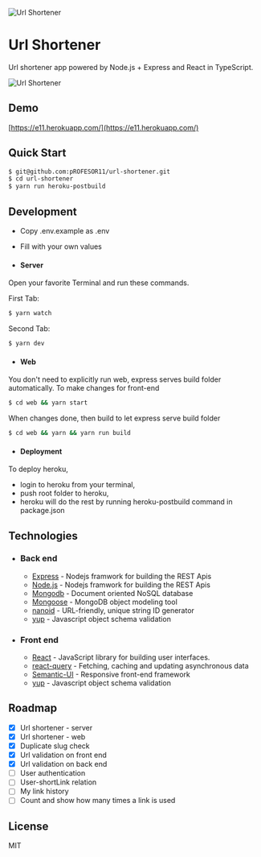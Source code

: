 ![Url Shortener](https://i.ibb.co/c8Gf5yB/logo.png)
# Url Shortener
Url shortener app powered by Node.js + Express and React in TypeScript.

![Url Shortener](https://i.ibb.co/B263MQ4/url-shortener-ss.png)

## Demo
[https://e11.herokuapp.com/](https://e11.herokuapp.com/)

## Quick Start
```sh
$ git@github.com:pROFESOR11/url-shortener.git
$ cd url-shortener
$ yarn run heroku-postbuild
```

## Development

* Copy .env.example as .env
* Fill with your own values

* #### Server

Open your favorite Terminal and run these commands.

First Tab:
```sh
$ yarn watch
```
Second Tab:
```sh
$ yarn dev
```

* #### Web
You don't need to explicitly run web, express serves build folder automatically.
To make changes for front-end
```sh
$ cd web && yarn start
```

When changes done, then build to let express serve build folder
```sh
$ cd web && yarn && yarn run build
```

* #### Deployment
To deploy heroku,
- login to heroku from your terminal,
- push root folder to heroku,
- heroku will do the rest by running heroku-postbuild command in package.json

## Technologies
- ### Back end
  - [Express](https://expressjs.com/) - Nodejs framwork for building the REST Apis
  - [Node.js](https://github.com/nodejs/node) - Nodejs framwork for building the REST Apis
  - [Mongodb](http://mongodb.com/) - Document oriented NoSQL database
  - [Mongoose](https://http://mongoosejs.com) - MongoDB object modeling tool
  - [nanoid](https://github.com/ai/nanoid) - URL-friendly, unique string ID generator
  - [yup](https://github.com/jquense/yup) - Javascript object schema validation
    
- ### Front end
  - [React](https://reactjs.org/) - JavaScript library for building user interfaces.
  - [react-query](https://github.com/tannerlinsley/react-query) - Fetching, caching and updating asynchronous data
  - [Semantic-UI](https://github.com/Semantic-Org/Semantic-UI-React) - Responsive front-end framework
  - [yup](https://github.com/jquense/yup) - Javascript object schema validation

## Roadmap

- [X] Url shortener - server
- [X] Url shortener - web
- [X] Duplicate slug check
- [X] Url validation on front end
- [X] Url validation on back end
- [ ] User authentication
- [ ] User-shortLink relation
- [ ] My link history
- [ ] Count and show how many times a link is used

## License
MIT
